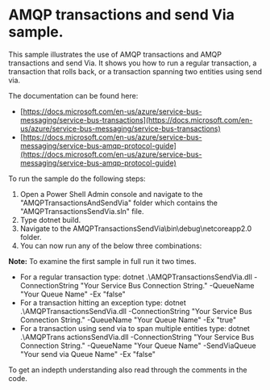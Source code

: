 # AMQP transactions and send Via sample.

This sample illustrates the use of AMQP transactions and AMQP transactions and send Via. It shows you how to run a regular transaction, a transaction that rolls back, or a transaction spanning two entities using send via.

The documentation can be found here: 
* [https://docs.microsoft.com/en-us/azure/service-bus-messaging/service-bus-transactions](https://docs.microsoft.com/en-us/azure/service-bus-messaging/service-bus-transactions)
* [https://docs.microsoft.com/en-us/azure/service-bus-messaging/service-bus-amqp-protocol-guide](https://docs.microsoft.com/en-us/azure/service-bus-messaging/service-bus-amqp-protocol-guide) 

To run the sample do the following steps:
1. Open a Power Shell Admin console and navigate to the "AMQPTransactionsAndSendVia" folder which contains the "AMQPTransactionsSendVia.sln" file.
2. Type dotnet build.
3. Navigate to the AMQPTransactionsSendVia\bin\debug\netcoreapp2.0 folder.
4. You can now run any of the below three combinations:

**Note:** To examine the first sample in full run it two times.

* For a regular transaction type: dotnet .\AMQPTransactionsSendVia.dll -ConnectionString "Your Service Bus Connection String." -QueueName "Your Queue Name" -Ex "false"
* For a transaction hitting an exception type: dotnet .\AMQPTransactionsSendVia.dll -ConnectionString "Your Service Bus Connection String." -QueueName "Your Queue Name" -Ex "true"
* For a transaction using send via to span multiple entities type: dotnet .\AMQPTrans
actionsSendVia.dll -ConnectionString "Your Service Bus Connection String." -QueueName "Your Queue Name" -SendViaQueue "Your send via Queue Name" -Ex "false"

To get an indepth understanding also read through the comments in the code.


